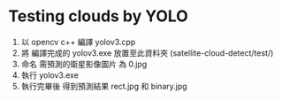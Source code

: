 # Testing clouds by YOLO

1. 以 opencv c++ 編譯 yolov3.cpp
2. 將 編譯完成的 yolov3.exe 放置至此資料夾 (satellite-cloud-detect/test/)
3. 命名 需預測的衛星影像圖片 為 0.jpg
4. 執行 yolov3.exe
5. 執行完畢後 得到預測結果 rect.jpg 和 binary.jpg
